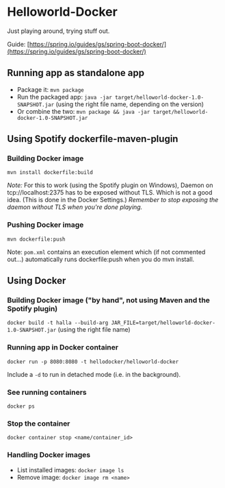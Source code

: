 # Helloworld-Docker

Just playing around, trying stuff out.

Guide: [https://spring.io/guides/gs/spring-boot-docker/](https://spring.io/guides/gs/spring-boot-docker/)

## Running app as standalone app 
- Package it: `mvn package`
- Run the packaged app: `java -jar target/helloworld-docker-1.0-SNAPSHOT.jar` (using the right file name, depending on the version)
- Or combine the two: `mvn package && java -jar target/helloworld-docker-1.0-SNAPSHOT.jar`

## Using Spotify dockerfile-maven-plugin 
### Building Docker image 
`mvn install dockerfile:build` 

*Note:* For this to work (using the Spotify plugin on Windows), Daemon on tcp://localhost:2375 has to be exposed without TLS. Which is not a good idea. (This is done in the Docker Settings.) *Remember to stop exposing the daemon without TLS when you're done playing.* 

### Pushing Docker image 
`mvn dockerfile:push` 

Note: `pom.xml` contains an execution element which (if not commented out...) automatically runs dockerfile:push when you do mvn install. 

## Using Docker

### Building Docker image ("by hand", not using Maven and the Spotify plugin)
`docker build -t halla --build-arg JAR_FILE=target/helloworld-docker-1.0-SNAPSHOT.jar` (using the right file name)

### Running app in Docker container
`docker run -p 8080:8080 -t hellodocker/helloworld-docker` 

Include a `-d` to run in detached mode (i.e. in the background). 

### See running containers 
`docker ps` 

### Stop the container 
`docker container stop <name/container_id>`

### Handling Docker images
- List installed images: `docker image ls`
- Remove image: `docker image rm <name>`